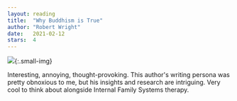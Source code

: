 ```yaml
---
layout: reading
title:  "Why Buddhism is True"
author: "Robert Wright"
date:   2021-02-12
stars:  4
---
```


![](https://i.gr-assets.com/images/S/compressed.photo.goodreads.com/books/1500809335l/32895535._SX318_.jpg){:.small-img}

Interesting, annoying, thought-provoking. This author's writing persona was pretty obnoxious to me,
but his insights and research are intriguing. Very cool to think about alongside Internal Family Systems
therapy.
